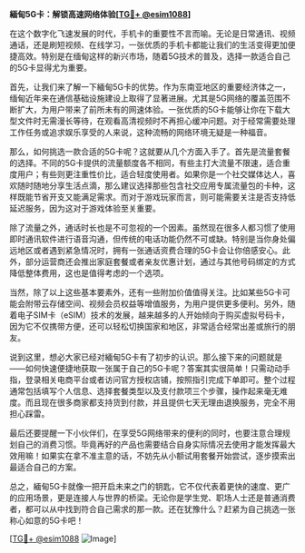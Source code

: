 **緬甸5G卡：解锁高速网络体验[[TG💪+ @esim1088](https://t.me/s/esim1088)]**

在这个数字化飞速发展的时代，手机卡的重要性不言而喻。无论是日常通讯、视频通话，还是刷短视频、在线学习，一张优质的手机卡都能让我们的生活变得更加便捷高效。特别是在缅甸这样的新兴市场，随着5G技术的普及，选择一款适合自己的5G卡显得尤为重要。

首先，让我们来了解一下緬甸5G卡的优势。作为东南亚地区的重要经济体之一，缅甸近年来在通信基础设施建设上取得了显著进展。尤其是5G网络的覆盖范围不断扩大，为用户带来了前所未有的网速体验。一张优质的5G卡能够让你在下载大型文件时无需漫长等待，在观看高清视频时不再担心缓冲问题。对于经常需要处理工作任务或追求娱乐享受的人来说，这种流畅的网络环境无疑是一种福音。

那么，如何挑选一款合适的5G卡呢？这就要从几个方面入手了。首先是流量套餐的选择。不同的5G卡提供的流量额度各不相同，有些主打大流量不限速，适合重度用户；有些则更注重性价比，适合轻度使用者。如果你是一个社交媒体达人，喜欢随时随地分享生活点滴，那么建议选择那些包含社交应用专属流量包的卡种，这样既能节省开支又能满足需求。而对于游戏玩家而言，则可能需要关注是否支持低延迟服务，因为这对于游戏体验至关重要。

除了流量之外，通话时长也是不可忽视的一个因素。虽然现在很多人都习惯了使用即时通讯软件进行语音沟通，但传统的电话功能仍然不可或缺。特别是当你身处偏远地区或者遇到紧急情况时，拥有一张通话资费合理的5G卡会让你倍感安心。此外，部分运营商还会推出家庭套餐或者亲友优惠计划，通过与其他号码绑定的方式降低整体费用，这也是值得考虑的一个选项。

当然，除了以上这些基本要素外，还有一些附加价值值得关注。比如某些5G卡可能会附带云存储空间、视频会员权益等增值服务，为用户提供更多便利。另外，随着电子SIM卡（eSIM）技术的发展，越来越多的人开始倾向于购买虚拟号码卡，因为它不仅携带方便，还可以轻松切换国家和地区，非常适合经常出差或旅行的朋友。

说到这里，想必大家已经对緬甸5G卡有了初步的认识。那么接下来的问题就是——如何快速便捷地获取一张属于自己的5G卡呢？答案其实很简单！只需动动手指，登录相关电商平台或者访问官方授权店铺，按照指引完成下单即可。整个过程通常包括填写个人信息、选择套餐类型以及支付款项三个步骤，操作起来毫无难度。而且现在很多商家都支持货到付款，并且提供七天无理由退换服务，完全不用担心踩雷。

最后还要提醒一下小伙伴们，在享受5G网络带来的便利的同时，也要注意合理规划自己的消费习惯。毕竟再好的产品也需要结合自身实际情况去使用才能发挥最大效用嘛！如果实在拿不准主意的话，不妨先从小额试用套餐开始尝试，逐步摸索出最适合自己的方案。

总之，緬甸5G卡就像一把开启未来之门的钥匙，它不仅代表着更快的速度、更广的应用场景，更是连接人与世界的桥梁。无论你是学生党、职场人士还是普通消费者，都可以从中找到符合自己需求的那一款。还在犹豫什么？赶紧为自己挑选一张称心如意的5G卡吧！

[[TG💪+ @esim1088](https://t.me/s/esim1088) ![Image](https://i.postimg.cc/4NQfJmqS/Snipaste-2025-05-13-00-14-12.png)]